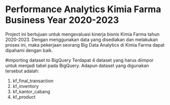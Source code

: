 # Performance Analytics Kimia Farma Business Year 2020-2023
Project ini bertujuan untuk mengevaluasi kinerja bisnis Kimia Farma tahun 2020-2023. Dengan menggunakan data yang disediakan dan melakukan proses ini, maka pekerjaan seorang Big Data Analytics di Kimia Farma dapat dipahami dengan baik.

#importing dataset to BigQuery
Terdapat 4 dataset yang harus diimpor untuk menjadi tabel pada BigQuery. Adapun dataset yang digunakan tersebut adalah:
1. kf_final_transaction
2. kf_inventory
3. kf_kantor_cabang
4. kf_product
